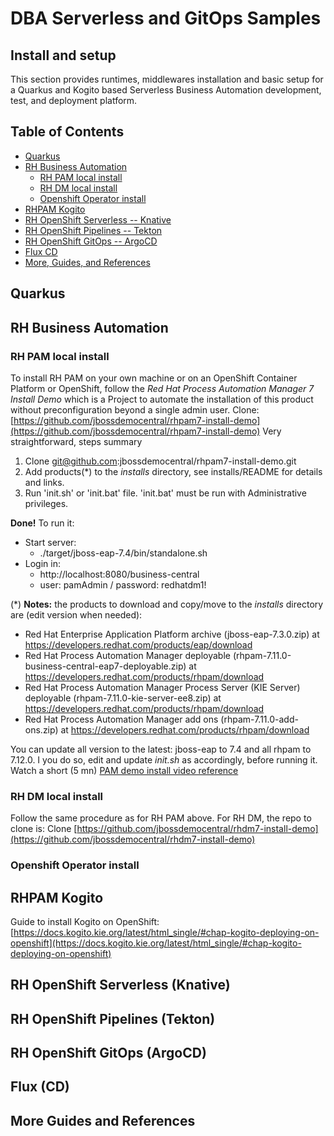 # DBA Serverless and GitOps Samples
## Install and setup

This section provides runtimes, middlewares installation and basic setup for a Quarkus and Kogito based Serverless Business Automation development, test, and deployment platform.

## Table of Contents

- [Quarkus](#Quarkus)
- [RH Business Automation](#RH-Business-Automation)
  - [RH PAM local install](#RH-PAM-local-install)
  - [RH DM local install](#RH-DM-local-install)
  - [Openshift Operator install](#Openshift-Operator-install)
- [RHPAM Kogito](#RHPAM-Kogito)
- [RH OpenShift Serverless -- Knative](#RH-OpenShift-Serverless-Knative)
- [RH OpenShift Pipelines -- Tekton](#RH-OpenShift-Pipelines-Tekton)
- [RH OpenShift GitOps -- ArgoCD](#RH-OpenShift-GitOps-ArgoCD)
- [Flux CD](#Flux-CD)
- [More, Guides, and References](#More-Guides-and-References)


## Quarkus

## RH Business Automation
### RH PAM local install
To install RH PAM on your own machine or on an OpenShift Container Platform or OpenShift, follow the *Red Hat Process Automation Manager 7 Install Demo* which is a Project to automate the installation of this product without preconfiguration beyond a single admin user.
 Clone: [https://github.com/jbossdemocentral/rhpam7-install-demo](https://github.com/jbossdemocentral/rhpam7-install-demo)
Very straightforward, steps summary

1. Clone git@github.com:jbossdemocentral/rhpam7-install-demo.git
2. Add products(*) to the *installs* directory, see installs/README for details and links.
3. Run 'init.sh' or 'init.bat' file. 'init.bat' must be run with Administrative privileges.

**Done!** To run it:
  - Start server: 
    - ./target/jboss-eap-7.4/bin/standalone.sh
  - Login in: 
    - http://localhost:8080/business-central
    - user: pamAdmin / password: redhatdm1!

(*) **Notes:** the products to download and copy/move to the *installs* directory are (edit version when needed):
* Red Hat Enterprise Application Platform archive (jboss-eap-7.3.0.zip) at https://developers.redhat.com/products/eap/download
* Red Hat Process Automation Manager deployable (rhpam-7.11.0-business-central-eap7-deployable.zip) at https://developers.redhat.com/products/rhpam/download
* Red Hat Process Automation Manager Process Server (KIE Server) deployable (rhpam-7.11.0-kie-server-ee8.zip) at https://developers.redhat.com/products/rhpam/download
* Red Hat Process Automation Manager add ons (rhpam-7.11.0-add-ons.zip) at https://developers.redhat.com/products/rhpam/download

You can update all version to the latest: jboss-eap to 7.4 and all rhpam to 7.12.0. I you do so, edit and update *init.sh* as accordingly, before running it.
Watch a short (5 mn) [PAM demo install video reference](https://www.youtube.com/watch?v=x6U8CiPU9cU)

### RH DM local install
Follow the same procedure as for RH PAM above. For RH DM, the repo to clone is:
Clone [https://github.com/jbossdemocentral/rhdm7-install-demo](https://github.com/jbossdemocentral/rhdm7-install-demo)

### Openshift Operator install

## RHPAM Kogito
Guide to install Kogito on OpenShift: [https://docs.kogito.kie.org/latest/html_single/#chap-kogito-deploying-on-openshift](https://docs.kogito.kie.org/latest/html_single/#chap-kogito-deploying-on-openshift)

## RH OpenShift Serverless (Knative)

## RH OpenShift Pipelines (Tekton)

## RH OpenShift GitOps (ArgoCD)

## Flux (CD)

## More Guides and References